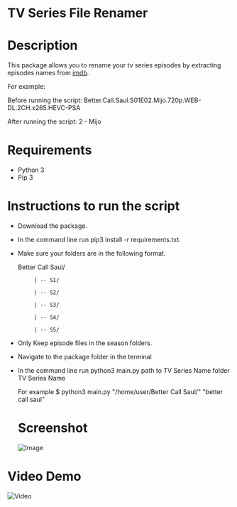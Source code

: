 # TV Series File Renamer

# Description

This package allows you to rename your tv series episodes by extracting episodes names from [imdb](https://www.imdb.com/).

For example:

Before running the script: Better.Call.Saul.S01E02.Mijo.720p.WEB-DL.2CH.x265.HEVC-PSA

After running the script: 2 - Mijo

# Requirements

* Python 3
* Pip 3

# Instructions to run the script

* Download the package.
* In the command line run pip3 install -r requirements.txt.
* Make sure your folders are in the following format.

  Better Call Saul/
                
           | -- S1/

           | -- S2/

           | -- S3/
           
           | -- S4/

           | -- S5/
  
* Only Keep episode files in the season folders.

* Navigate to the package folder in the terminal

* In the command line run python3 main.py path to TV Series Name folder TV Series Name
  
  For example $ python3 main.py "/home/user/Better Call Saul/" "better call saul"
  
  # Screenshot
  
  ![Image](https://imgur.com/N2wZGb1.png)
  
# Video Demo

  ![Video](https://imgur.com/macIIWh.gif)

